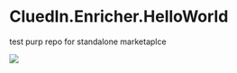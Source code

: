 # CluedIn.Enricher.HelloWorld
test purp repo for standalone marketaplce


<script> alert('foobar') </script>


<img src="https://www.google.com/images/branding/googlelogo/1x/googlelogo_color_272x92dp.png" onload="alert('loaded')" />
